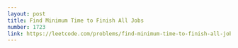 ```yaml
---
layout: post
title: Find Minimum Time to Finish All Jobs
number: 1723
link: https://leetcode.com/problems/find-minimum-time-to-finish-all-jobs
---
```

